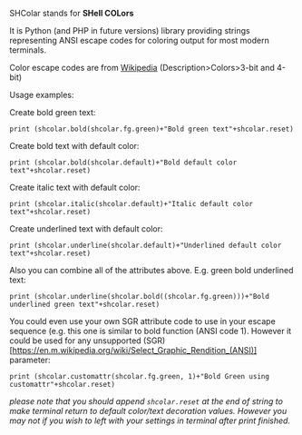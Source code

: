 SHColar stands for **SHell COLors**

It is Python (and PHP in future versions)  library providing strings representing ANSI escape codes for coloring output for most modern terminals.

Color escape codes are from [Wikipedia](https://en.m.wikipedia.org/wiki/ANSI_escape_code) (Description>Colors>3-bit and 4-bit)

Usage examples:

Create bold green text:

`print (shcolar.bold(shcolar.fg.green)+"Bold green text"+shcolar.reset)`

Create bold text with default color:

`print (shcolar.bold(shcolar.default)+"Bold default color text"+shcolar.reset)`

Create italic text with default color:

`print (shcolar.italic(shcolar.default)+"Italic default color text"+shcolar.reset)`

Create underlined text with default color:

`print (shcolar.underline(shcolar.default)+"Underlined default color text"+shcolar.reset)`

Also you can combine all of the attributes above. E.g. green bold underlined text:

`print (shcolar.underline(shcolar.bold((shcolar.fg.green)))+"Bold underlined green text"+shcolar.reset)`

You could even use your own SGR attribute code to use in your escape sequence (e.g. this one is similar to bold function (ANSI code 1). However it could be used for any unsupported (SGR)[https://en.m.wikipedia.org/wiki/Select_Graphic_Rendition_(ANSI)] parameter:

`print (shcolar.customattr(shcolar.fg.green, 1)+"Bold Green using customattr"+shcolar.reset)`

_please note that you should append `shcolar.reset` at the end of string to make terminal return to default color/text decoration values. However you may not if you wish to left with your settings in terminal after print finished._